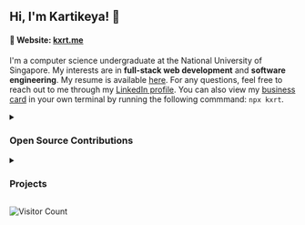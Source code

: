 ## Hi, I'm Kartikeya! 🤩

#### 🔗 Website: [kxrt.me](https://kxrt.me)

I'm a computer science undergraduate at the National University of Singapore. My interests are in **full-stack web development** and **software engineering**. My resume is available [here](https://kxrt.me/Kartikeya_Resume.pdf). For any questions, feel free to reach out to me through my [LinkedIn profile](https://www.linkedin.in/in/kvrtikeya). You can also view my [business card](https://github.com/kxrt/business-card) in your own terminal by running the following commmand: `npx kxrt`.

<details>
  <summary><h3>Open Source Contributions</h3></summary>
  
* nodejs/nodejs.dev#2950: Fixed a bug where the LTS download button was unusable for a period of time whenever major version overhauls were in progress.
</details>

<details>
  <summary><h3>Projects</h3></summary>
  
### Juniors Club Project - Google Developer Student Clubs NUS (GDSC-NUS)
I am part of a team of 15 other software engineers building a learning and content management system for FoodBank Singapore, to revolutionise in-person and digital teaching programs around food security. Check out the codebase [here](https://github.com/Project-Juniors-Club/jc-app).

### RVRC Symposium
I was invited to develop a new website for the revamped annual NUS RVRC Symposium, which I implemented in React.js using WordPress CMS as a backend. Check out my code [here](https://github.com/kxrt/rvrc-blog). Check out the website [here](https://rvrc-blog.vercel.app).

### Artemis - CS2103T Project
CS2103T is a CS module at the National University of Singapore, which constitutes the guided development of brown-field software engineering projects. Check out my chatbot written in Java 11 for the module [here](https://github.com/kxrt/ip).

### OpenMic - CP2106 Project
CP2106 is a CS module at the National University of Singapore, which constitutes an independently developed software engineering project. Check out my CP2106 project developed during Summer 2022 [here](https://github.com/open-mic-orbital/OpenMic), developed in conjunction with [nramapurath](https://github.com/nramapurath).
</details>

![Visitor Count](https://komarev.com/ghpvc/?username=kxrt&label=Profile%20views&color=0e75b6&style=flat)
